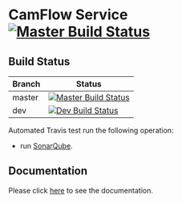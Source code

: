 # CamFlow Service [![Master Build Status](https://api.travis-ci.org/CamFlow/camflowd.svg?branch=master)](https://travis-ci.org/CamFlow/camflowd/branches)

## Build Status

| Branch | Status                                                                                  |
|--------|-----------------------------------------------------------------------------------------|
| master | [![Master Build Status](https://api.travis-ci.org/CamFlow/camflowd.svg?branch=master)](https://travis-ci.org/CamFlow/camflowd/branches)  |
| dev    | [![Dev Build Status](https://api.travis-ci.org/CamFlow/camflowd.svg?branch=dev)](https://travis-ci.org/CamFlow/camflowd/branches)      |

Automated Travis test run the following operation:
- run [SonarQube](https://sonarqube.com).

## Documentation

Please click [here](https://github.com/camflow/documentation) to see the documentation.
